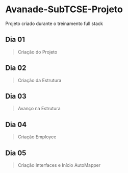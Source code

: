 # Avanade-SubTCSE-Projeto
Projeto criado durante o treinamento full stack

## Dia 01
>Criação do Projeto

## Dia 02
>Criação da Estrutura

## Dia 03
>Avanço na Estrutura

## Dia 04
>Criação Employee

## Dia 05
>Criação Interfaces e Início AutoMapper